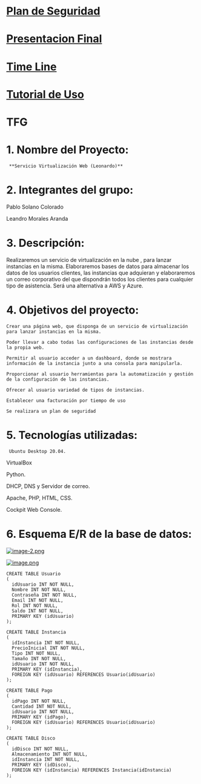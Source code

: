 # [Plan de Seguridad](https://drive.google.com/file/d/1Qrzuv5Zt8ZryuQqVVyqJ7Eqg5u0-BUS8/view?usp=drive_link)
# [Presentacion Final](https://drive.google.com/file/d/1GXlLSB3uTtHJ_nzSsJ-xaXygMC91Okrp/view?usp=drive_link)
# [Time Line](https://drive.google.com/file/d/16WIu4zxy5fRLojNl0Z6dqTc1A0Owtlk_/view?usp=drive_link)
# [Tutorial de Uso](https://drive.google.com/file/d/18ouAGCorZkZl2PuTw_7E2IYE1pN7w6ce/view?usp=drive_link)

# TFG

# 1. **Nombre del Proyecto:**

     **Servicio Virtualización Web (Leonardo)**

# 2. Integrantes del grupo:

Pablo Solano Colorado

Leandro Morales Aranda

# 3. Descripción:

Realizaremos un servicio de virtualización en la nube , para lanzar instancias en la misma. Elaboraremos bases de datos para almacenar los datos de los usuarios clientes, las instancias que adquieran y elaboraremos un correo corporativo del que dispondrán todos los clientes para cualquier tipo de asistencia. Será una alternativa a AWS y Azure.

# 4. Objetivos del proyecto:

`Crear una página web, que disponga de un servicio de virtualización para lanzar instancias en la misma.`

`Poder llevar a cabo todas las configuraciones de las instancias desde la propia web.`

`Permitir al usuario acceder a un dashboard, donde se mostrara información de la instancia junto a una consola para manipularla.`

`Proporcionar al usuario herramientas para la automatización y gestión de la configuración de las instancias.`

`Ofrecer al usuario variedad de tipos de instancias.`

`Establecer una facturación por tiempo de uso`

`Se realizara un plan de seguridad`

# 5. Tecnologías utilizadas:

     Ubuntu Desktop 20.04.

VirtualBox

Python.

DHCP, DNS y Servidor de correo.

Apache, PHP, HTML, CSS.

Cockpit Web Console.

# 6. Esquema E/R de la base de datos:


[![image-2.png](https://i.postimg.cc/2jH4Dcbv/image-2.png)](https://postimg.cc/NLHy8xxf)

[![image.png](https://i.postimg.cc/PJ6bVKZW/image.png)](https://postimg.cc/5QCF6Bsy)

    CREATE TABLE Usuario
    (
      idUsuario INT NOT NULL,
      Nombre INT NOT NULL,
      Contraseña INT NOT NULL,
      Email INT NOT NULL,
      Rol INT NOT NULL,
      Saldo INT NOT NULL,
      PRIMARY KEY (idUsuario)
    );
    
    CREATE TABLE Instancia
    (
      idInstancia INT NOT NULL,
      PrecioInicial INT NOT NULL,
      Tipo INT NOT NULL,
      Tamaño INT NOT NULL,
      idUsuario INT NOT NULL,
      PRIMARY KEY (idInstancia),
      FOREIGN KEY (idUsuario) REFERENCES Usuario(idUsuario)
    );
    
    CREATE TABLE Pago
    (
      idPago INT NOT NULL,
      Cantidad INT NOT NULL,
      idUsuario INT NOT NULL,
      PRIMARY KEY (idPago),
      FOREIGN KEY (idUsuario) REFERENCES Usuario(idUsuario)
    );
    
    CREATE TABLE Disco
    (
      idDisco INT NOT NULL,
      Almacenamiento INT NOT NULL,
      idInstancia INT NOT NULL,
      PRIMARY KEY (idDisco),
      FOREIGN KEY (idInstancia) REFERENCES Instancia(idInstancia)
    );
